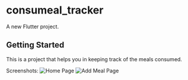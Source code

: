 # consumeal_tracker

A new Flutter project.

## Getting Started

This is a project that helps you in keeping track of the meals consumed.

Screenshots:
![Home Page](/screenshot/HomePage.png?raw=true "Home Page")
![Add Meal Page](/screenshot/AddMealPage.png?raw=true "Add Meal Page")
